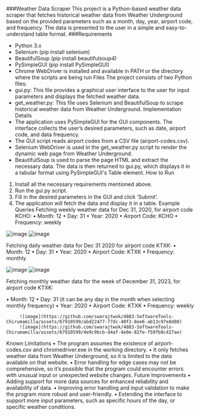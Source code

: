 ###Weather Data Scraper
This project is a Python-based weather data scraper that fetches historical weather data from Weather Underground based on the provided parameters such as a month, day, year, airport code, and frequency. The data is presented to the user in a simple and easy-to-understand table format.
###Requirements
-	Python 3.x
-	Selenium (pip install selenium)
-	BeautifulSoup (pip install beautifulsoup4)
-	PySimpleGUI (pip install PySimpleGUI)
-	Chrome WebDriver is installed and available in PATH or the directory where the scripts are being run
Files
The project consists of two Python files:
-	gui.py: This file provides a graphical user interface to the user for input parameters and displays the fetched weather data.
-	get_weather.py: This file uses Selenium and BeautifulSoup to scrape historical weather data from Weather Underground.
Implementation Details
-	The application uses PySimpleGUI for the GUI components. The interface collects the user’s desired parameters, such as date, airport code, and data frequency.
-	The GUI script reads airport codes from a CSV file (airport-codes.csv).
-	Selenium WebDriver is used in the get_weather.py script to render the dynamic web page from Weather Underground.
-	BeautifulSoup is used to parse the page HTML and extract the necessary data. The data is then returned to gui.py, which displays it in a tabular format using PySimpleGUI's Table element.
How to Run
1.	Install all the necessary requirements mentioned above.
2.	Run the gui.py script.
3.	Fill in the desired parameters in the GUI and click ‘Submit’.
4.	The application will fetch the data and display it in a table.
Example Queries
Fetching weekly weather data for Dec 31, 2020, for airport code KCHO:
•	Month: 12
•	Day: 31
•	Year: 2020
•	Airport Code: KCHO
•	Frequency: weekly

  ![image](https://github.com/swarajtwok/4883-SoftwareTools-Chirumamilla/assets/67910599/5307b17c-c65f-4213-bc6a-9464b9033097)
  ![image](https://github.com/swarajtwok/4883-SoftwareTools-Chirumamilla/assets/67910599/a4649a9e-fc10-4295-a949-c206c1f5bc33)



Fetching daily weather data for Dec 31 2020 for airport code KTXK:
•	Month: 12
•	Day: 31 
•	Year: 2020
•	Airport Code: KTXK
•	Frequency: monthly
 
   ![image](https://github.com/swarajtwok/4883-SoftwareTools-Chirumamilla/assets/67910599/e2dd50a3-dd51-417d-9720-dbfd27831f67)
   ![image](https://github.com/swarajtwok/4883-SoftwareTools-Chirumamilla/assets/67910599/ef6aa411-6f48-49f8-a5bc-bfca77962220)



 

Fetching monthly weather data for the week of December 31, 2023, for airport code KTXK:

•	Month: 12
•	Day: 31 (it can be any day in the month when selecting monthly frequency)
•	Year: 2020
•	Airport Code: KTXK
•	Frequency: weekly

         
         ![image](https://github.com/swarajtwok/4883-SoftwareTools-Chirumamilla/assets/67910599/abd22477-77dc-40f2-8ee6-ab13c97e8d08)
         ![image](https://github.com/swarajtwok/4883-SoftwareTools-Chirumamilla/assets/67910599/4e9c9bcb-d4af-4e0e-82fe-f59fb8c427ae)



 

Known Limitations
•	The program assumes the existence of airport-codes.csv and chromedriver.exe in the working directory.
•	It only fetches weather data from Weather Underground, so it is limited to the data available on that website.
•	Error handling for edge cases may not be comprehensive, so it’s possible that the program could encounter errors with unusual input or unexpected website changes.
Future Improvements
•	Adding support for more data sources for enhanced reliability and availability of data.
•	Improving error handling and input validation to make the program more robust and user-friendly.
•	Extending the interface to support more input parameters, such as specific hours of the day, or specific weather conditions.
